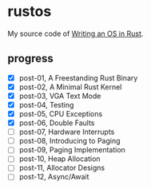 # rustos

My source code of [Writing an OS in Rust](https://os.phil-opp.com).

## progress

- [x] post-01, A Freestanding Rust Binary
- [x] post-02, A Minimal Rust Kernel
- [x] post-03, VGA Text Mode
- [x] post-04, Testing
- [x] post-05, CPU Exceptions
- [x] post-06, Double Faults
- [ ] post-07, Hardware Interrupts
- [ ] post-08, Introducing to Paging
- [ ] post-09, Paging Implementation
- [ ] post-10, Heap Allocation
- [ ] post-11, Allocator Designs
- [ ] post-12, Async/Await
